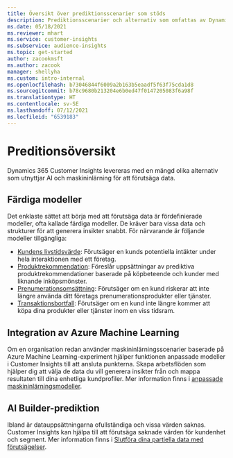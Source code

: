 ```yaml
---
title: Översikt över prediktionsscenarier som stöds
description: Prediktionsscenarier och alternativ som omfattas av Dynamics 365 Customer Insights-programmet.
ms.date: 05/18/2021
ms.reviewer: mhart
ms.service: customer-insights
ms.subservice: audience-insights
ms.topic: get-started
author: zacookmsft
ms.author: zacook
manager: shellyha
ms.custom: intro-internal
ms.openlocfilehash: b73046844f6009a2b163b5eaadf5f63f75cda1d8
ms.sourcegitcommit: b78c9680b213204e6b0ed47f0147205083f6a98f
ms.translationtype: HT
ms.contentlocale: sv-SE
ms.lasthandoff: 07/12/2021
ms.locfileid: "6539183"
---
```

# <a name="predictions-overview"></a>Preditionsöversikt

Dynamics 365 Customer Insights levereras med en mängd olika alternativ som utnyttjar AI och maskininlärning för att förutsäga data. 

## <a name="out-of-box-models"></a>Färdiga modeller

Det enklaste sättet att börja med att förutsäga data är fördefinierade modeller, ofta kallade färdiga modeller. De kräver bara vissa data och strukturer för att generera insikter snabbt. För närvarande är följande modeller tillgängliga: 
- [Kundens livstidsvärde](predict-customer-lifetime-value.md): Förutsäger en kunds potentiella intäkter under hela interaktionen med ett företag. 
- [Produktrekommendation](predict-product-recommendation.md): Föreslår uppsättningar av prediktiva produktrekommendationer baserade på köpbeteende och kunder med liknande inköpsmönster.
- [Prenumerationsomsättning](predict-subscription-churn.md): Förutsäger om en kund riskerar att inte längre använda ditt företags prenumerationsprodukter eller tjänster.
- [Transaktionsbortfall](predict-transactional-churn.md): Förutsäger om en kund inte längre kommer att köpa dina produkter eller tjänster inom en viss tidsram.

## <a name="azure-machine-learning-integration"></a>Integration av Azure Machine Learning

Om en organisation redan använder maskininlärningsscenarier baserade på Azure Machine Learning-experiment hjälper funktionen anpassade modeller i Customer Insights till att ansluta punkterna. Skapa arbetsflöden som hjälper dig att välja de data du vill generera insikter från och mappa resultaten till dina enhetliga kundprofiler. Mer information finns i [anpassade maskininlärningsmodeller](custom-models.md).

## <a name="ai-builder-prediction"></a>AI Builder-prediktion

Ibland är datauppsättningarna ofullständiga och vissa värden saknas. Customer Insights kan hjälpa till att förutsäga saknade värden för kundenhet och segment. Mer information finns i [Slutföra dina partiella data med förutsägelser](predictions.md).
